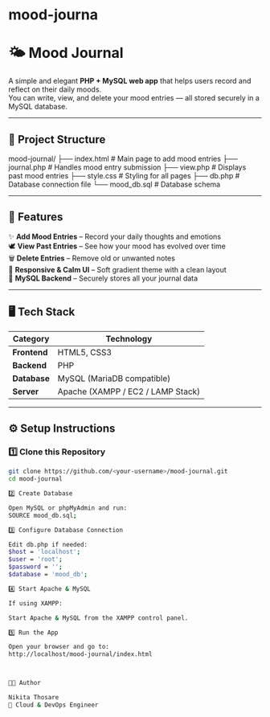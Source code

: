 # mood-journa
# 🌤️ Mood Journal

A simple and elegant **PHP + MySQL web app** that helps users record and reflect on their daily moods.  
You can write, view, and delete your mood entries — all stored securely in a MySQL database.

---

## 📁 Project Structure
mood-journal/
├── index.html # Main page to add mood entries
├── journal.php # Handles mood entry submission
├── view.php # Displays past mood entries
├── style.css # Styling for all pages
├── db.php # Database connection file
└── mood_db.sql # Database schema


---

## 🧠 Features

✨ **Add Mood Entries** – Record your daily thoughts and emotions  
🕊️ **View Past Entries** – See how your mood has evolved over time  
🗑️ **Delete Entries** – Remove old or unwanted notes  
🎨 **Responsive & Calm UI** – Soft gradient theme with a clean layout  
💾 **MySQL Backend** – Securely stores all your journal data  

---

## 🖥️ Tech Stack

| Category | Technology |
|-----------|-------------|
| **Frontend** | HTML5, CSS3 |
| **Backend** | PHP |
| **Database** | MySQL (MariaDB compatible) |
| **Server** | Apache (XAMPP / EC2 / LAMP Stack) |

---

## ⚙️ Setup Instructions

### 1️⃣ Clone this Repository
```bash
git clone https://github.com/<your-username>/mood-journal.git
cd mood-journal

2️⃣ Create Database

Open MySQL or phpMyAdmin and run:
SOURCE mood_db.sql;

3️⃣ Configure Database Connection

Edit db.php if needed:
$host = 'localhost';
$user = 'root';
$password = '';
$database = 'mood_db';

4️⃣ Start Apache & MySQL

If using XAMPP:

Start Apache & MySQL from the XAMPP control panel.

5️⃣ Run the App

Open your browser and go to:
http://localhost/mood-journal/index.html



🧑‍💻 Author

Nikita Thosare
💼 Cloud & DevOps Engineer 